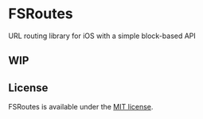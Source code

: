# FSRoutes
URL routing library for iOS with a simple block-based API

## WIP

## License
FSRoutes is available under the [MIT license](https://github.com/TinyQ/FSRoutes/blob/master/LICENSE).
